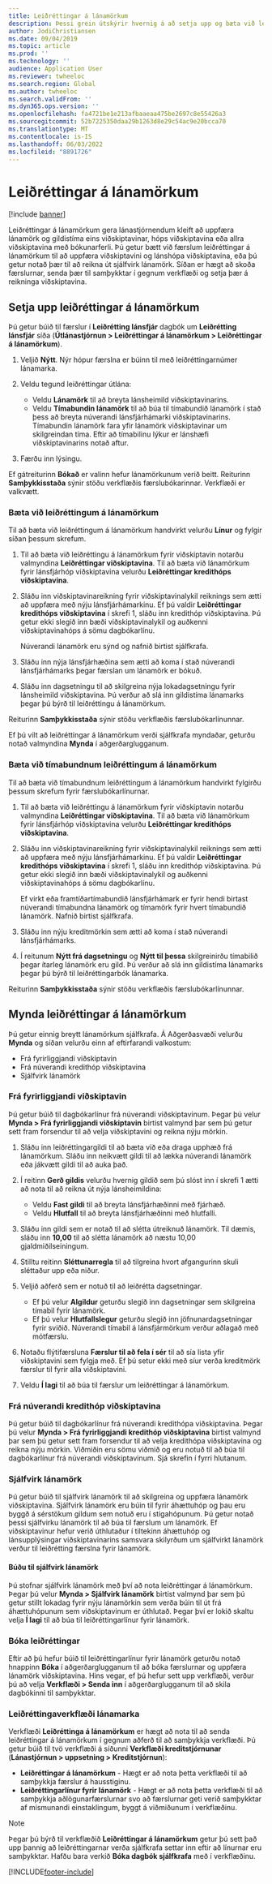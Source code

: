 ```yaml
---
title: Leiðréttingar á lánamörkum
description: Þessi grein útskýrir hvernig á að setja upp og bæta við leiðréttingum á lánamörkum.
author: JodiChristiansen
ms.date: 09/04/2019
ms.topic: article
ms.prod: ''
ms.technology: ''
audience: Application User
ms.reviewer: twheeloc
ms.search.region: Global
ms.author: twheeloc
ms.search.validFrom: ''
ms.dyn365.ops.version: ''
ms.openlocfilehash: fa4721be1e213afbaaeaa475be2697c8e55426a3
ms.sourcegitcommit: 52b7225350daa29b1263d8e29c54ac9e20bcca70
ms.translationtype: MT
ms.contentlocale: is-IS
ms.lasthandoff: 06/03/2022
ms.locfileid: "8891726"
---
```

# <a name="credit-limit-adjustments"></a>Leiðréttingar á lánamörkum 

[!include [banner](../includes/banner.md)]

Leiðréttingar á lánamörkum gera lánastjórnendum kleift að uppfæra lánamörk og gildistíma eins viðskiptavinar, hóps viðskiptavina eða allra viðskiptavina með bókunarferli. Þú getur bætt við færslum leiðréttingar á lánamörkum til að uppfæra viðskiptavini og lánshópa viðskiptavina, eða þú getur notað þær til að reikna út sjálfvirk lánamörk. Síðan er hægt að skoða færslurnar, senda þær til samþykktar í gegnum verkflæði og setja þær á reikninga viðskiptavina.

## <a name="set-up-credit-limit-adjustments"></a>Setja upp leiðréttingar á lánamörkum

Þú getur búið til færslur í **Leiðrétting lánsfjár** dagbók um **Leiðrétting lánsfjár** síða (**Útlánastjórnun \> Leiðréttingar á lánamörkum \> Leiðréttingar á lánamörkum**).

1. Veljið **Nýtt**. Nýr hópur færslna er búinn til með leiðréttingarnúmer lánamarka.
2. Veldu tegund leiðréttingar útlána:

    - Veldu **Lánamörk** til að breyta lánsheimild viðskiptavinarins.
    - Veldu **Tímabundin lánamörk** til að búa til tímabundið lánamörk í stað þess að breyta núverandi lánsfjárhámarki viðskiptavinarins. Tímabundin lánamörk fara yfir lánamörk viðskiptavinar um skilgreindan tíma. Eftir að tímabilinu lýkur er lánshæfi viðskiptavinarins notað aftur.
3. Færðu inn lýsingu. 

Ef gátreiturinn **Bókað** er valinn hefur lánamörkunum verið beitt. Reiturinn **Samþykkisstaða** sýnir stöðu verkflæðis færslubókarinnar. Verkflæði er valkvætt.

### <a name="add-credit-limit-adjustments"></a>Bæta við leiðréttingum á lánamörkum

Til að bæta við leiðréttingum á lánamörkum handvirkt velurðu **Línur** og fylgir síðan þessum skrefum.

1. Til að bæta við leiðréttingu á lánamörkum fyrir viðskiptavin notarðu valmyndina **Leiðréttingar viðskiptavina**. Til að bæta við lánamörkum fyrir lánsfjárhóp viðskiptavina velurðu **Leiðréttingar kredithóps viðskiptavina**.
2. Sláðu inn viðskiptavinareikning fyrir viðskiptavinalykil reiknings sem ætti að uppfæra með nýju lánsfjárhámarkinu. Ef þú valdir **Leiðréttingar kredithóps viðskiptavina** í skrefi 1, sláðu inn kredithóp viðskiptavina. Þú getur ekki slegið inn bæði viðskiptavinalykil og auðkenni viðskiptavinahóps á sömu dagbókarlínu.

    Núverandi lánamörk eru sýnd og nafnið birtist sjálfkrafa.

3. Sláðu inn nýja lánsfjárhæðina sem ætti að koma í stað núverandi lánsfjárhámarks þegar færslan um lánamörk er bókuð.
4. Sláðu inn dagsetningu til að skilgreina nýja lokadagsetningu fyrir lánsheimild viðskiptavina. Þú verður að slá inn gildistíma lánamarks þegar þú býrð til leiðréttingu á lánamörkum.

Reiturinn **Samþykkisstaða** sýnir stöðu verkflæðis færslubókarlínunnar.

Ef þú vilt að leiðréttingar á lánamörkum verði sjálfkrafa myndaðar, geturðu notað valmyndina **Mynda** í aðgerðarglugganum.
 
### <a name="add-temporary-credit-limit-adjustments"></a>Bæta við tímabundnum leiðréttingum á lánamörkum

Til að bæta við tímabundnum leiðréttingum á lánamörkum handvirkt fylgirðu þessum skrefum fyrir færslubókarlínurnar.

1. Til að bæta við leiðréttingu á lánamörkum fyrir viðskiptavin notarðu valmyndina **Leiðréttingar viðskiptavina**. Til að bæta við lánamörkum fyrir lánsfjárhóp viðskiptavina velurðu **Leiðréttingar kredithóps viðskiptavina**.
2. Sláðu inn viðskiptavinareikning fyrir viðskiptavinalykil reiknings sem ætti að uppfæra með nýju lánsfjárhámarkinu. Ef þú valdir **Leiðréttingar kredithóps viðskiptavina** í skrefi 1, sláðu inn kredithóp viðskiptavina. Þú getur ekki slegið inn bæði viðskiptavinalykil og auðkenni viðskiptavinahóps á sömu dagbókarlínu.

    Ef virkt eða framtíðartímabundið lánsfjárhámark er fyrir hendi birtast núverandi tímabundna lánamörk og tímamörk fyrir hvert tímabundið lánamörk. Nafnið birtist sjálfkrafa.

3. Sláðu inn nýju kreditmörkin sem ætti að koma í stað núverandi lánsfjárhámarks.
4. Í reitunum **Nýtt frá dagsetningu** og **Nýtt til þessa** skilgreinirðu tímabilið þegar ítarleg lánamörk eru gild. Þú verður að slá inn gildistíma lánamarks þegar þú býrð til leiðréttingarbók lánamarka.

Reiturinn **Samþykkisstaða** sýnir stöðu verkflæðis færslubókarlínunnar.

## <a name="generate-credit-limit-adjustments"></a>Mynda leiðréttingar á lánamörkum

Þú getur einnig breytt lánamörkum sjálfkrafa. Á Aðgerðasvæði velurðu **Mynda** og síðan velurðu einn af eftirfarandi valkostum:

- Frá fyrirliggjandi viðskiptavin
- Frá núverandi kredithóp viðskiptavina
- Sjálfvirk lánamörk

### <a name="from-existing-customer"></a>Frá fyrirliggjandi viðskiptavin

Þú getur búið til dagbókarlínur frá núverandi viðskiptavinum. Þegar þú velur **Mynda \> Frá fyrirliggjandi viðskiptavin** birtist valmynd þar sem þú getur sett fram forsendur til að velja viðskiptavini og reikna nýju mörkin.

1. Sláðu inn leiðréttingargildi til að bæta við eða draga upphæð frá lánamörkum. Sláðu inn neikvætt gildi til að lækka núverandi lánamörk eða jákvætt gildi til að auka það.
2. Í reitinn **Gerð gildis** velurðu hvernig gildið sem þú slóst inn í skrefi 1 ætti að nota til að reikna út nýja lánsheimildina:

    - Veldu **Fast gildi** til að breyta lánsfjárhæðinni með fjárhæð.
    - Veldu **Hlutfall** til að breyta lánsfjárhæðinni með hlutfalli.

3. Sláðu inn gildi sem er notað til að slétta útreiknuð lánamörk. Til dæmis, sláðu inn **10,00** til að slétta lánamörk að næstu 10,00 gjaldmiðilseiningum.
4. Stilltu reitinn **Sléttunarregla** til að tilgreina hvort afgangurinn skuli sléttaður upp eða niður.
5. Veljið aðferð sem er notuð til að leiðrétta dagsetningar.

    - Ef þú velur **Algildur** geturðu slegið inn dagsetningar sem skilgreina tímabil fyrir lánamörk.
    - Ef þú velur **Hlutfallslegur** geturðu slegið inn jöfnunardagsetningar fyrir sviðið. Núverandi tímabil á lánsfjármörkum verður aðlagað með mótfærslu.

6. Notaðu flýtifærsluna **Færslur til að fela í sér** til að sía lista yfir viðskiptavini sem fylgja með. Ef þú setur ekki með síur verða kreditmörk færslur til fyrir alla viðskiptavini.
7. Veldu **Í lagi** til að búa til færslur um leiðréttingar á lánamörkum.

### <a name="from-existing-customer-credit-group"></a>Frá núverandi kredithóp viðskiptavina

Þú getur búið til dagbókarlínur frá núverandi kredithópa viðskiptavina. Þegar þú velur **Mynda \> Frá fyrirliggjandi kredithóp viðskiptavina** birtist valmynd þar sem þú getur sett fram forsendur til að velja kredithópa viðskiptavina og reikna nýju mörkin. Viðmiðin eru sömu viðmið og eru notuð til að búa til dagbókarlínur frá núverandi viðskiptavinum. Sjá skrefin í fyrri hlutanum.

### <a name="automatic-credit-limits"></a>Sjálfvirk lánamörk

Þú getur búið til sjálfvirk lánamörk til að skilgreina og uppfæra lánamörk viðskiptavina. Sjálfvirk lánamörk eru búin til fyrir áhættuhóp og þau eru byggð á sérstökum gildum sem notuð eru í stigahópunum. Þú getur notað þessi sjálfvirku lánamörk til að búa til færslum um lánamörk. Ef viðskiptavinur hefur verið úthlutaður í tiltekinn áhættuhóp og lánsupplýsingar viðskiptavinarins samsvara skilyrðum um sjálfvirkt lánamörk verður til leiðrétting færslna fyrir lánamörk.

#### <a name="create-automatic-credit-limits"></a>Búðu til sjálfvirk lánamörk

Þú stofnar sjálfvirk lánamörk með því að nota leiðréttingar á lánamörkum. Þegar þú velur **Mynda \> Sjálfvirk lánamörk** birtist valmynd þar sem þú getur stillt lokadag fyrir nýju lánamörkin sem verða búin til út frá áhættuhópunum sem viðskiptavinum er úthlutað. Þegar því er lokið skaltu velja **Í lagi** til að búa til leiðréttingarlínur fyrir lánamörk.

### <a name="post-adjustments"></a>Bóka leiðréttingar

Eftir að þú hefur búið til leiðréttingarlínur fyrir lánamörk geturðu notað hnappinn **Bóka** í aðgerðarglugganum til að bóka færslurnar og uppfæra lánamörk viðskiptavina. Hins vegar, ef þú hefur sett upp verkflæði, verður þú að velja **Verkflæði \> Senda inn** í aðgerðarglugganum til að skila dagbókinni til samþykktar.

### <a name="credit-limit-adjustments-workflows"></a>Leiðréttingaverkflæði lánamarka

Verkflæði **Leiðréttinga á lánamörkum** er hægt að nota til að senda leiðréttingar á lánamörkum í gegnum aðferð til að samþykkja verkflæði. Þú getur búið til tvö verkflæði á síðunni **Verkflæði kreditstjórnunar** (**Lánastjórnun \> uppsetning \> Kreditstjórnun**):

- **Leiðréttingar á lánamörkum** - Hægt er að nota þetta verkflæði til að samþykkja færslur á hausstiginu.
- **Leiðréttingarlínur fyrir lánamörk** - Hægt er að nota þetta verkflæði til að samþykkja aðlögunarfærslurnar svo að færslurnar geti verið samþykktar af mismunandi einstaklingum, byggt á viðmiðunum í verkflæðinu.

> [!NOTE]
> Þegar þú býrð til verkflæðið **Leiðréttingar á lánamörkum** getur þú sett það upp þannig að leiðréttingarnar verða sjálfkrafa settar inn eftir að línurnar eru samþykktar. Hafðu bara verkið **Bóka dagbók sjálfkrafa** með í verkflæðinu.


[!INCLUDE[footer-include](../../includes/footer-banner.md)]
